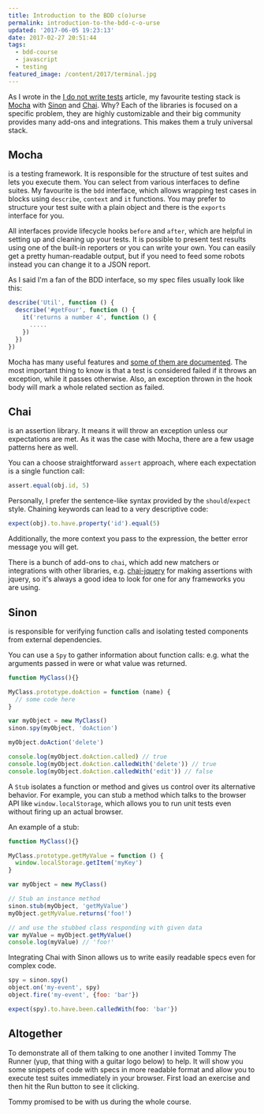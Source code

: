 ```yaml
---
title: Introduction to the BDD c(o)urse
permalink: introduction-to-the-bdd-c-o-urse
updated: '2017-06-05 19:23:13'
date: 2017-02-27 20:51:44
tags: 
  - bdd-course 
  - javascript
  - testing
featured_image: /content/2017/terminal.jpg
---
```


As I wrote in the [I do not write tests] article, my favourite testing stack is [Mocha] with [Sinon] and [Chai]. 
Why? 
Each of the libraries is focused on a specific problem, they are highly customizable and their big community provides many add-ons and integrations. This makes them a truly universal stack.
<!-- more -->

## Mocha

is a testing framework. It is responsible for the structure of test suites and lets you execute them. You can select from various interfaces to define suites. 
My favourite is the `bdd` interface, which allows wrapping test cases in blocks using `describe`, `context` and `it` functions. 
You may prefer to structure your test suite with a plain object and there is the `exports` interface for you. 

All interfaces provide lifecycle hooks `before` and `after`, which are helpful in setting up and cleaning up your tests. It is possible to present test results using one of the built-in reporters or you can write your own. You can easily get a pretty human-readable output, but if you need to feed some robots instead you can change it to a JSON report.

As I said I'm a fan of the BDD interface, so my spec files usually look like this:

```javascript
describe('Util', function () {
  describe('#getFour', function () {
    it('returns a number 4', function () {
      .....
    }) 
  })
})
```

Mocha has many useful features and [some of them are documented](http://mochajs.org/#table-of-contents). 
The most important thing to know is that a test is considered failed if it throws an exception, while it passes otherwise. Also, an exception thrown in the hook body will mark a whole related section as failed. 

## Chai
is an assertion library. It means it will throw an exception unless our expectations are met.
As it was the case with Mocha, there are a few usage patterns here as well. 

You can a choose straightforward `assert` approach, where each expectation is a single function call: 

```javascript
assert.equal(obj.id, 5)
```

Personally, I prefer the sentence-like syntax provided by the `should`/`expect` style. Chaining keywords can lead to a very descriptive code:

```javascript
expect(obj).to.have.property('id').equal(5)
```

Additionally, the more context you pass to the expression, the better error message you will get.

There is a bunch of add-ons to `chai`, which add new matchers or integrations with other libraries, e.g. [chai-jquery] for making assertions with jquery, so it's always a good idea to look for one for any frameworks you are using.

## Sinon
is responsible for verifying function calls and isolating tested components from external dependencies. 

You can use a `Spy` to gather information about function calls: e.g. what the arguments passed in were or what value was returned. 

```javascript
function MyClass(){}

MyClass.prototype.doAction = function (name) { 
  // some code here
}

var myObject = new MyClass()
sinon.spy(myObject, 'doAction')

myObject.doAction('delete')

console.log(myObject.doAction.called) // true
console.log(myObject.doAction.calledWith('delete')) // true
console.log(myObject.doAction.calledWith('edit')) // false
```


A `Stub` isolates a function or method and gives us control over its alternative behavior. For example, you can stub a method which talks to the browser API like `window.localStorage`, which allows you to run unit tests even without firing up an actual browser.

An example of a stub:
```javascript
function MyClass(){}

MyClass.prototype.getMyValue = function () { 
  window.localStorage.getItem('myKey')
}

var myObject = new MyClass()

// Stub an instance method
sinon.stub(myObject, 'getMyValue')
myObject.getMyValue.returns('foo!')

// and use the stubbed class responding with given data
var myValue = myObject.getMyValue()
console.log(myValue) // 'foo!'
```

Integrating Chai with Sinon allows us to write easily readable specs even for complex code.

```javascript
spy = sinon.spy()
object.on('my-event', spy)
object.fire('my-event', {foo: 'bar'})

expect(spy).to.have.been.calledWith(foo: 'bar'})
```

## Altogether

To demonstrate all of them talking to one another I invited Tommy The Runner (yup, that thing with a guitar logo below) to help. 
It will show you some snippets of code with specs in more readable format and allow you to execute test suites immediately in your browser. First load an exercise and then hit the Run button to see it clicking.

<!--TOMMY mocha-chai-sinon YMMOT-->

Tommy promised to be with us during the whole course.

[I do not write tests]: http://blog.ertrzyiks.me/i-do-not-write-tests/
[Mocha]: https://mochajs.org/
[Sinon]: http://sinonjs.org/
[Chai]: http://chaijs.com/
[chai-jquery]: (https://github.com/chaijs/chai-jquery)
